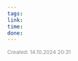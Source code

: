 ```yaml
---
tags: 
link: 
time: 
done:
---
```

<span style="font-size:12px; color:#888888;">Created: 14.10.2024 20:31</span>